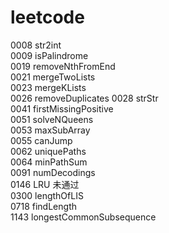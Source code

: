 # leetcode

0008 str2int  
0009 isPalindrome  
0019 removeNthFromEnd    
0021 mergeTwoLists  
0023 mergeKLists  
0026 removeDuplicates
0028 strStr  
0041 firstMissingPositive  
0051 solveNQueens  
0053 maxSubArray  
0055 canJump  
0062 uniquePaths  
0064 minPathSum  
0091 numDecodings  
0146 LRU 未通过  
0300 lengthOfLIS   
0718 findLength    
1143 longestCommonSubsequence  
